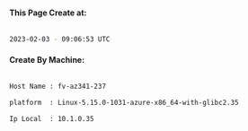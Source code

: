 
   
#### This Page Create at:

```bash

2023-02-03 - 09:06:53 UTC

```

#### Create By Machine:

```bash

Host Name : fv-az341-237

platform  : Linux-5.15.0-1031-azure-x86_64-with-glibc2.35

Ip Local  : 10.1.0.35

```

